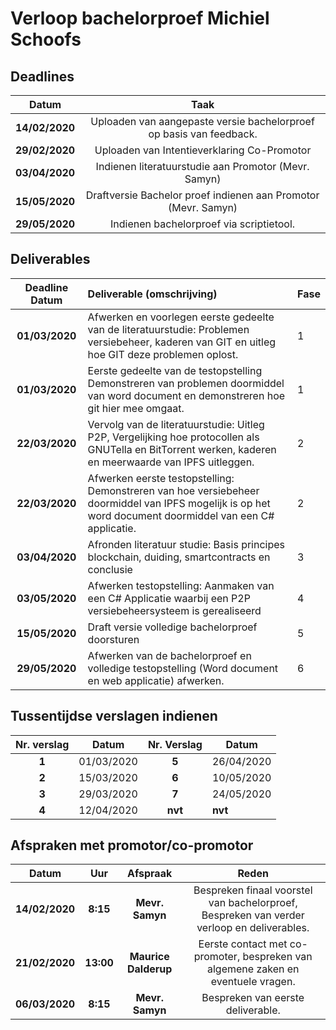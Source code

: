 # Verloop bachelorproef Michiel Schoofs

## Deadlines

|   **Datum**    |                           **Taak**                           |
| :------------: | :----------------------------------------------------------: |
| **14/02/2020** | Uploaden van aangepaste versie bachelorproef op basis van feedback. |
| **29/02/2020** |         Uploaden van Intentieverklaring Co-Promotor          |
| **03/04/2020** |     Indienen literatuurstudie aan Promotor (Mevr. Samyn)     |
| **15/05/2020** | Draftversie Bachelor proef indienen aan Promotor (Mevr. Samyn) |
| **29/05/2020** |           Indienen bachelorproef via scriptietool.           |

## Deliverables

| Deadline Datum | Deliverable (omschrijving)                                   | Fase |
| :------------: | :----------------------------------------------------------- | ---- |
| **01/03/2020** | Afwerken en voorlegen eerste gedeelte van de literatuurstudie: Problemen versiebeheer, kaderen van GIT en uitleg hoe GIT deze problemen oplost. | 1    |
| **01/03/2020** | Eerste gedeelte van de testopstelling Demonstreren van problemen doormiddel van word document en demonstreren hoe git hier mee omgaat. | 1    |
| **22/03/2020** | Vervolg van de literatuurstudie: Uitleg P2P, Vergelijking hoe protocollen als GNUTella en BitTorrent werken, kaderen en meerwaarde van IPFS uitleggen. | 2    |
| **22/03/2020** | Afwerken eerste testopstelling: Demonstreren van hoe versiebeheer doormiddel van IPFS mogelijk is op het word document doormiddel van een C# applicatie. | 2    |
| **03/04/2020** | Afronden literatuur studie: Basis principes blockchain, duiding, smartcontracts en conclusie | 3    |
| **03/05/2020** | Afwerken testopstelling: Aanmaken van een C# Applicatie waarbij een P2P versiebeheersysteem is gerealiseerd | 4    |
| **15/05/2020** | Draft versie volledige bachelorproef doorsturen              | 5    |
| **29/05/2020** | Afwerken van de bachelorproef en volledige testopstelling (Word document en web applicatie) afwerken. | 6    |

## Tussentijdse verslagen indienen

| **Nr. verslag** | **Datum**  | **Nr. Verslag** | Datum      |
| :-------------: | ---------- | :-------------: | ---------- |
|      **1**      | 01/03/2020 |      **5**      | 26/04/2020 |
|      **2**      | 15/03/2020 |      **6**      | 10/05/2020 |
|      **3**      | 29/03/2020 |      **7**      | 24/05/2020 |
|      **4**      | 12/04/2020 |     **nvt**     | **nvt**    |



## Afspraken met promotor/co-promotor

|   **Datum**    |    Uur    |       Afspraak       |                            Reden                             |
| :------------: | :-------: | :------------------: | :----------------------------------------------------------: |
| **14/02/2020** | **8:15**  |   **Mevr. Samyn**    | Bespreken finaal voorstel van bachelorproef, Bespreken van verder verloop en deliverables. |
| **21/02/2020** | **13:00** | **Maurice Dalderup** | Eerste contact met co-promoter, bespreken van algemene zaken en eventuele vragen. |
| **06/03/2020** | **8:15**  |   **Mevr. Samyn**    |              Bespreken van eerste deliverable.               |